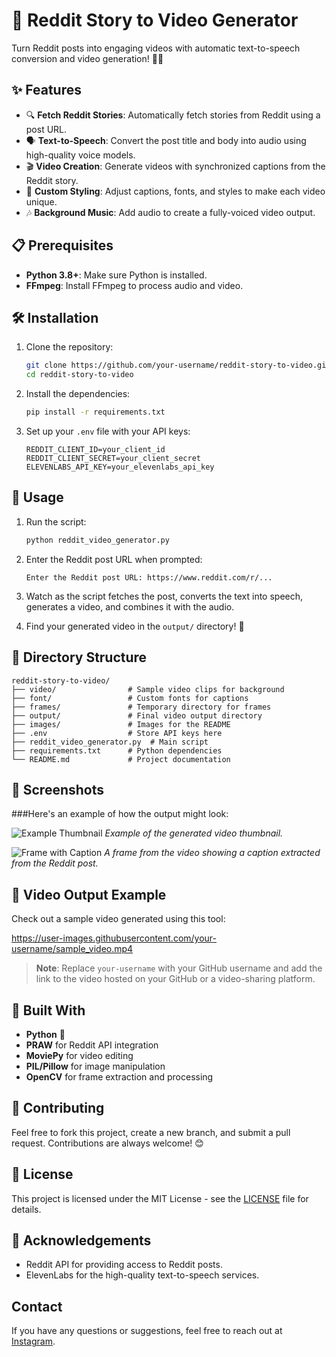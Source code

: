 # 📖 Reddit Story to Video Generator

Turn Reddit posts into engaging videos with automatic text-to-speech conversion and video generation! 🎥🚀


## ✨ Features

- 🔍 **Fetch Reddit Stories**: Automatically fetch stories from Reddit using a post URL.
- 🗣 **Text-to-Speech**: Convert the post title and body into audio using high-quality voice models.
- 🎬 **Video Creation**: Generate videos with synchronized captions from the Reddit story.
- 🎨 **Custom Styling**: Adjust captions, fonts, and styles to make each video unique.
- 🎶 **Background Music**: Add audio to create a fully-voiced video output.

## 📋 Prerequisites

- **Python 3.8+**: Make sure Python is installed.
- **FFmpeg**: Install FFmpeg to process audio and video.

## 🛠 Installation

1. Clone the repository:

   ```bash
   git clone https://github.com/your-username/reddit-story-to-video.git
   cd reddit-story-to-video
   ```

2. Install the dependencies:

   ```bash
   pip install -r requirements.txt
   ```

3. Set up your `.env` file with your API keys:

   ```env
   REDDIT_CLIENT_ID=your_client_id
   REDDIT_CLIENT_SECRET=your_client_secret
   ELEVENLABS_API_KEY=your_elevenlabs_api_key
   ```

## 🚀 Usage

1. Run the script:

   ```bash
   python reddit_video_generator.py
   ```

2. Enter the Reddit post URL when prompted:

   ```
   Enter the Reddit post URL: https://www.reddit.com/r/...
   ```

3. Watch as the script fetches the post, converts the text into speech, generates a video, and combines it with the audio.

4. Find your generated video in the `output/` directory! 🎉

## 📂 Directory Structure

```
reddit-story-to-video/
├── video/                # Sample video clips for background
├── font/                 # Custom fonts for captions
├── frames/               # Temporary directory for frames
├── output/               # Final video output directory
├── images/               # Images for the README
├── .env                  # Store API keys here
├── reddit_video_generator.py  # Main script
├── requirements.txt      # Python dependencies
└── README.md             # Project documentation
```

## 📸 Screenshots

###Here's an example of how the output might look:

![Example Thumbnail](images/example_thumbnail.png)
*Example of the generated video thumbnail.*

![Frame with Caption](images/frame_with_caption.png)
*A frame from the video showing a caption extracted from the Reddit post.*

## 🎥 Video Output Example

Check out a sample video generated using this tool:

https://user-images.githubusercontent.com/your-username/sample_video.mp4

> **Note**: Replace `your-username` with your GitHub username and add the link to the video hosted on your GitHub or a video-sharing platform.

## 🧰 Built With

- **Python** 🐍
- **PRAW** for Reddit API integration
- **MoviePy** for video editing
- **PIL/Pillow** for image manipulation
- **OpenCV** for frame extraction and processing

## 🌟 Contributing

Feel free to fork this project, create a new branch, and submit a pull request. Contributions are always welcome! 😊

## 📄 License

This project is licensed under the MIT License - see the [LICENSE](LICENSE) file for details.

## 🙏 Acknowledgements

- Reddit API for providing access to Reddit posts.
- ElevenLabs for the high-quality text-to-speech services.

## Contact

If you have any questions or suggestions, feel free to reach out at <a href="https://www.instagram.com/deepanshutomarg">Instagram</a>.

